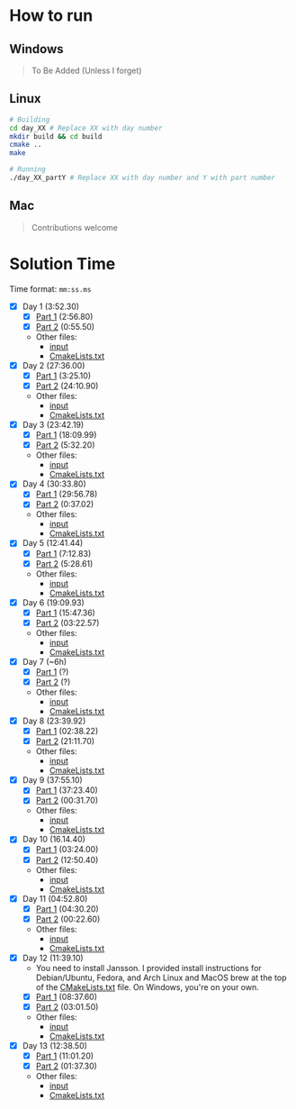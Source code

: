 # How to run
## Windows
> To Be Added (Unless I forget)

## Linux
```bash
# Building
cd day_XX # Replace XX with day number
mkdir build && cd build
cmake ..
make

# Running
./day_XX_partY # Replace XX with day number and Y with part number
```

## Mac
> Contributions welcome

# Solution Time

Time format: `mm:ss.ms`
- [x] Day 1 (3:52.30) 
  - [x] [Part 1](day_01/part1.c) (2:56.80)
  - [x] [Part 2](day_01/part2.c) (0:55.50)
  - Other files:
    - [input](day_01/input.in)
    - [CmakeLists.txt](day_01/CMakeLists.txt)
- [x] Day 2 (27:36.00)
  - [x] [Part 1](day_02/part1.c) (3:25.10) 
  - [x] [Part 2](day_02/part2.c) (24:10.90)
  - Other files:
    - [input](day_02/input.in)
    - [CmakeLists.txt](day_02/CMakeLists.txt)
- [x] Day 3 (23:42.19)
  - [x] [Part 1](day_03/part1.c) (18:09.99)
  - [x] [Part 2](day_03/part2.c) (5:32.20)
  - Other files:
    - [input](day_03/input.in)
    - [CmakeLists.txt](day_03/CMakeLists.txt)
- [x] Day 4 (30:33.80)
  - [x] [Part 1](day_04/part1.c) (29:56.78)
  - [x] [Part 2](day_04/part2.c) (0:37.02)
  - Other files:
    - [input](day_04/input.in)
    - [CmakeLists.txt](day_04/CMakeLists.txt)
- [x] Day 5 (12:41.44)
  - [x] [Part 1](day_05/part1.c) (7:12.83)
  - [x] [Part 2](day_05/part2.c) (5:28.61)
  - Other files:
    - [input](day_05/input.in)
    - [CmakeLists.txt](day_05/CMakeLists.txt)
- [x] Day 6 (19:09.93)
  - [x] [Part 1](day_06/part1.c) (15:47.36)
  - [x] [Part 2](day_06/part2.c) (03:22.57)
  - Other files:
    - [input](day_06/input.in)
    - [CmakeLists.txt](day_06/CMakeLists.txt)
- [x] Day 7 (~6h)
  - [x] [Part 1](day_07/part1.c) (?)
  - [x] [Part 2](day_07/part2.c) (?)
  - Other files:
    - [input](day_07/input.in)
    - [CmakeLists.txt](day_07/CMakeLists.txt)
- [x] Day 8 (23:39.92)
  - [x] [Part 1](day_08/part1.c) (02:38.22)
  - [x] [Part 2](day_08/part2.c) (21:11.70)
  - Other files:
    - [input](day_08/input.in)
    - [CmakeLists.txt](day_08/CMakeLists.txt)
- [x] Day 9 (37:55.10)
  - [x] [Part 1](day_09/part1.c) (37:23.40)
  - [x] [Part 2](day_09/part2.c) (00:31.70)
  - Other files:
    - [input](day_09/input.in)
    - [CmakeLists.txt](day_09/CMakeLists.txt)
- [x] Day 10 (16.14.40)
  - [x] [Part 1](day_10/part1.c) (03:24.00)
  - [x] [Part 2](day_10/part2.c) (12:50.40)
  - Other files:
    - [input](day_10/input.in)
    - [CmakeLists.txt](day_10/CMakeLists.txt)
- [x] Day 11 (04:52.80)
  - [x] [Part 1](day_11/part1.c) (04:30.20)
  - [x] [Part 2](day_11/part2.c) (00:22.60)
  - Other files:
    - [input](day_11/input.in)
    - [CmakeLists.txt](day_11/CMakeLists.txt)
- [x] Day 12 (11:39.10)
  - You need to install Jansson. I provided install instructions for Debian/Ubuntu, Fedora, and Arch Linux and MacOS brew at the top of the [CMakeLists.txt](day_12/CMakeLists.txt) file. On Windows, you're on your own.
  - [x] [Part 1](day_12/part1.c) (08:37.60)
  - [x] [Part 2](day_12/part2.c) (03:01.50)
  - Other files:
    - [input](day_12/input.in)
    - [CmakeLists.txt](day_12/CMakeLists.txt)
- [x] Day 13 (12:38.50)
  - [x] [Part 1](day_13/part1.c) (11:01.20)
  - [x] [Part 2](day_13/part2.c) (01:37.30)
  - Other files:
    - [input](day_13/input.in)
    - [CmakeLists.txt](day_13/CMakeLists.txt)
